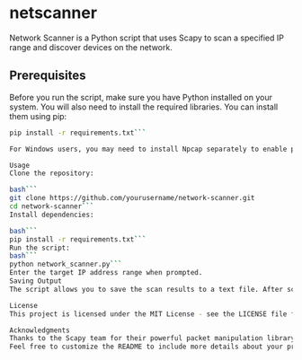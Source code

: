 # netscanner

Network Scanner is a Python script that uses Scapy to scan a specified IP range and discover devices on the network.

## Prerequisites

Before you run the script, make sure you have Python installed on your system. You will also need to install the required libraries. You can install them using pip:

```bash
pip install -r requirements.txt```

For Windows users, you may need to install Npcap separately to enable packet capturing. You can download Npcap from npcap.org.

Usage
Clone the repository:

bash```
git clone https://github.com/yourusername/network-scanner.git
cd network-scanner```
Install dependencies:

bash```
pip install -r requirements.txt```
Run the script:
bash```
python network_scanner.py```
Enter the target IP address range when prompted.
Saving Output
The script allows you to save the scan results to a text file. After scanning, you will be prompted if you want to save the output to output.txt.

License
This project is licensed under the MIT License - see the LICENSE file for details.

Acknowledgments
Thanks to the Scapy team for their powerful packet manipulation library.
Feel free to customize the README to include more details about your project, such as features, usage examples, or any other relevant information.
